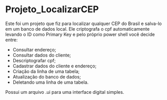 # Projeto_LocalizarCEP
Este foi um projeto que fiz para localizar qualquer CEP do Brasil e salva-lo em um banco de dados local. Ele criptografa o cpf automaticamente levando o ID como Primary Key e pelo próprio power shell você decide entre:
- Consultar endereço;
- Consultar dados do cliente;
- Descriptografar cpf;
- Cadastrar dados do cliente e endereço;
- Criação da linha de uma tabela;
- Atualização do banco de dados;
- Deletando uma linha de uma tabela.

Possui um arquivo .ui para uma interface digital simples.
